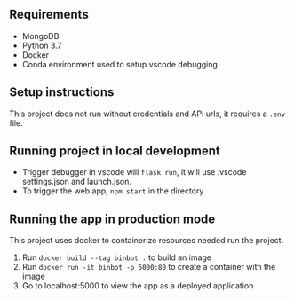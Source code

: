 ## Requirements
 
- MongoDB
- Python 3.7
- Docker
- Conda environment used to setup vscode debugging

## Setup instructions

This project does not run without credentials and API urls, it requires a `.env` file.

## Running project in local development

- Trigger debugger in vscode will `flask run`, it will use .vscode settings.json and launch.json.
- To trigger the web app, `npm start` in the directory


## Running the app in production mode

This project uses docker to containerize resources needed run the project.

1. Run `docker build --tag binbot .` to build an image
2. Run `docker run -it binbot -p 5000:80` to create a container with the image
3. Go to localhost:5000 to view the app as a deployed application
